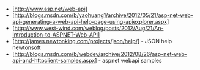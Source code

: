 
- [http://www.asp.net/web-api]
- [http://blogs.msdn.com/b/yaohuang1/archive/2012/05/21/asp-net-web-api-generating-a-web-api-help-page-using-apiexplorer.aspx]
- [http://www.west-wind.com/weblog/posts/2012/Aug/21/An-Introduction-to-ASPNET-Web-API]
- [http://james.newtonking.com/projects/json/help/] - JSON help newtonsoft 
- [http://blogs.msdn.com/b/webdev/archive/2012/08/26/asp-net-web-api-and-httpclient-samples.aspx] - aspnet webapi samples



